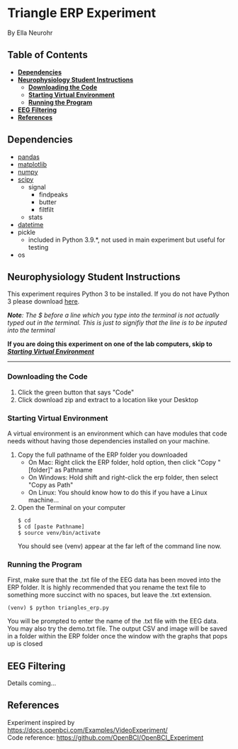 # Triangle ERP Experiment <!-- omit in toc -->
By Ella Neurohr

<!-- no toc -->
## **Table of Contents** <!-- omit in toc -->
- [**Dependencies**](#dependencies)
- [**Neurophysiology Student Instructions**](#neurophysiology-student-instructions)
  - [**Downloading the Code**](#downloading-the-code)
  - [**Starting Virtual Environment**](#starting-virtual-environment)
  - [**Running the Program**](#running-the-program)
- [**EEG Filtering**](#eeg-filtering)
- [**References**](#references)

## **Dependencies**
- [pandas](https://pandas.pydata.org/)
- [matplotlib](https://matplotlib.org/3.5.3/api/_as_gen/matplotlib.pyplot.html)
- [numpy](https://numpy.org/)
- [scipy](https://docs.scipy.org/doc/scipy/)
  - signal
    - findpeaks
    - butter
    - filtfilt
  - stats
- [datetime](https://docs.python.org/3/library/datetime.html)
- pickle
  - included in Python 3.9.*, not used in main experiment but useful for testing
- os

## **Neurophysiology Student Instructions**
This experiment requires Python 3 to be installed. If you do not have Python 3 please download [here](https://www.python.org/downloads/).

***Note**: The $ before a line which you type into the terminal is not actually typed out in the terminal. This is just to signifiy that the line is to be inputed into the terminal*

**If you are doing this experiment on one of the lab computers, skip to [*Starting Virtual Environment*](#starting-virtual-environment)**
****
### **Downloading the Code**
1. Click the green button that says "Code"
2. Click download zip and extract to a location like your Desktop
### **Starting Virtual Environment**
A virtual environment is an environment which can have modules that code needs without having those dependencies installed on your machine.
1. Copy the full pathname of the ERP folder you downloaded
   * On Mac: Right click the ERP folder, hold option, then click "Copy "[folder]" as Pathname
   * On Windows: Hold shift and right-click the erp folder, then select "Copy as Path"
   * On Linux: You should know how to do this if you have a Linux machine...
2. Open the Terminal on your computer
   ```
   $ cd
   $ cd [paste Pathname]
   $ source venv/bin/activate
   ```
   You should see (venv) appear at the far left of the command line now.
### **Running the Program**
First, make sure that the .txt file of the EEG data has been moved into the ERP folder. It is highly recommended that you rename the text file to something more succinct with no spaces, but leave the .txt extension. 
```
(venv) $ python triangles_erp.py
```
You will be prompted to enter the name of the .txt file with the EEG data. You may also try the demo.txt file.
The output CSV and image will be saved in a folder within the ERP folder once the window with the graphs that pops up is closed
## **EEG Filtering**
Details coming...

## **References**
Experiment inspired by https://docs.openbci.com/Examples/VideoExperiment/  
Code reference: https://github.com/OpenBCI/OpenBCI_Experiment
